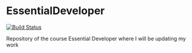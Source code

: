 # EssentialDeveloper

[![Build Status](https://travis-ci.com/AlbertoHet345/EssentialDeveloper.svg?branch=main)](https://travis-ci.com/AlbertoHet345/EssentialDeveloper)

Repository of the course Essential Developer where I will be updating my work
